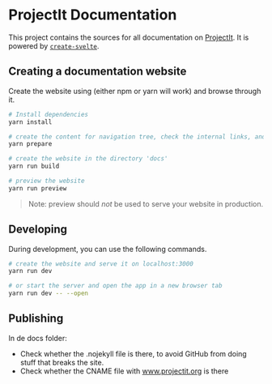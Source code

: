 # ProjectIt Documentation

This project contains the sources for all documentation on [ProjectIt](https://github.com/projectit-org/ProjectIt). It is powered by [`create-svelte`](https://github.com/sveltejs/kit/tree/master/packages/create-svelte).

## Creating a documentation website

Create the website using (either npm or yarn will work) and browse through it.

```bash
# Install dependencies
yarn install

# create the content for navigation tree, check the internal links, and include the code fragments
yarn prepare

# create the website in the directory 'docs'
yarn run build

# preview the website
yarn run preview
```
> Note: preview should _not_ be used to serve your website in production.
## Developing

During development, you can use the following commands.
```bash
# create the website and serve it on localhost:3000
yarn run dev

# or start the server and open the app in a new browser tab
yarn run dev -- --open
```
## Publishing

In de docs folder:

- Check whether the .nojekyll file is there, to avoid GitHub from doing stuff that breaks the site.
- Check whether the CNAME file with www.projectit.org is there
